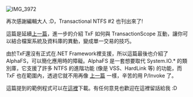 ![IMG_3972](/images/2010-07-09-run-pc-2010-july-combining-file-and-database-transaction-processing/IMG_3972_1.jpg)

再次感謝編輯大人 :D，Transactional NTFS #2 也刊出來了!

這篇是延續[上一篇](/post/2010/05/05/RUNPC-2010-05.aspx)，進一步的介紹 TxF 如何與 TransactionScope 互動，讓你可以結合檔案系統及資料庫的異動，變成單一交易的技巧。

由於TxF還沒有正式在.NET Framework裡支援，所以這篇最後也介紹了 AlphaFS，可以簡化應用時的障礙。AlphaFS 是一套想要取代 System.IO.* 的類別庫，它支援了許多 NTFS 的進階功能 (像是 VSS、HardLink 等) 的功能，而 TxF 也在範圍內，透過它就不用再像 [上一篇](/post/2010/05/05/RUNPC-2010-05.aspx) 一樣，辛苦的用 P/Invoke 了。

這篇提到的範例程式可以在[這裡](/wp-content/be-files/RunPC-201007.zip)下載。有任何意見也歡迎在這裡留話給我 :D